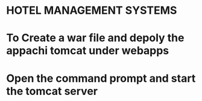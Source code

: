 # HOTEL MANAGEMENT SYSTEMS 

# To Create a war file and depoly the appachi tomcat under webapps 
# Open the command prompt and start the tomcat server
